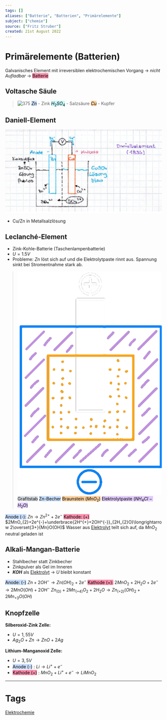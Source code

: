 ```yaml
---
tags: []
aliases: ["Batterie", "Batterien", "Primärelemente"]
subject: ["chemie"]
source: ["Fritz Struber"]
created: 21st August 2022
---
```


# Primärelemente (Batterien)
Galvanisches Element mit irreversiblen elektrochemischen Vorgang $\rightarrow$ *nicht Aufladbar* $\rightarrow$ <mark style="background: #FF5582A6;">Batterie</mark> 
## Voltasche Säule
>![375](volt-saeule.png)
<mark style="background: #ADCCFFA6;">$Zn$</mark> - Zink
<mark style="background: #ABF7F7A6;">$H_{2}SO_{4}$</mark> - Salzsäure
<mark style="background: #FFB86CA6;">$Cu$</mark> - Kupfer


## Daniell-Element
![675](assets/DaniellEL.png)
- Cu/Zn in Metallsalzlösung
## Leclanché-Element
- Zink-Kohle-Batterie (Taschenlampenbatterie)
- $U=1.5V$
- Probleme: $Zn$ löst sich auf und die Elektrolytpaste rinnt aus. Spannung sinkt bei Stromentnahme stark ab.
>![350](assets/lecl-element.png)
><mark style="background: #CACFD9A6;">Grafitstab</mark> 
><mark style="background: #ADCCFFA6;">Zn-Becher</mark> 
><mark style="background: #FFB86CA6;">Braunstein ($MnO_{2}$)</mark> 
><mark style="background: #D2B3FFA6;">Elektrolytpaste ($NH_{4}Cl - H_{2}O$)</mark> 

<mark style="background: #ADCCFFA6;">Anode (-):</mark> $Zn\longrightarrow Zn^{2+}+2e^{-}$
<mark style="background: #FF5582A6;">Kathode: (+)</mark> $2MnO_{2}+2e^{-}+\underbrace{2H^{+}+2OH^{-}}_{2H_{2}O}\longrightarrow 2\overset{3+}{Mn}O(OH)$
Wasser aus [Elektrolyt](Elektrochemie.md) teilt sich auf, da $MnO_{2}$ neutral geladen ist
## Alkali-Mangan-Batterie
- Stahlbecher statt Zinkbecher
- Zinkpulver als Gel im Inneren
- **$KOH$** als [Elektrolyt](Elektrochemie.md) $\rightarrow$ $U$ bleibt konstant

<mark style="background: #ADCCFFA6;">Anode: (-)</mark> $Zn + 2OH^{-}\longrightarrow Zn(OH)_{2}+2e^{-}$
<mark style="background: #FF5582A6;">Kathode (+):</mark> $2MnO_{2}+2H_{2}O+2e^{-}\longrightarrow 2MnO(OH)+2OH^{-}$
$Zn_{(0)}+2Mn_{(+4)}O_{2}+2H_{2}O\longrightarrow Zn_{(+2)}(OH)_{2}+2Mn_{+3}O(OH)$

## Knopfzelle
**Silberoxid-Zink Zelle:**
- $U=1,55V$
- $Ag_{2}O+Zn\longrightarrow ZnO+2Ag$

**Lithium-Manganoxid Zelle:**
- $U=3,5V$
- <mark style="background: #ADCCFFA6;">Anode (-)</mark> : $Li\longrightarrow Li^{+}+e^{-}$
- <mark style="background: #FF5582A6;">Kathode (+)</mark> : $MnO_{2}+Li^{+}+e^{-}\longrightarrow LiMnO_{2}$


---
# Tags
[Elektrochemie](Elektrochemie.md)
